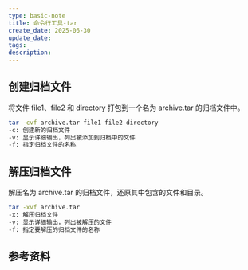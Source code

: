 ```yaml
---
type: basic-note
title: 命令行工具-tar
create_date: 2025-06-30
update_date: 
tags:
description:
---
```


## 创建归档文件

将文件 file1、file2 和 directory 打包到一个名为 archive.tar 的归档文件中。

```sh
tar -cvf archive.tar file1 file2 directory
-c: 创建新的归档文件
-v: 显示详细输出，列出被添加到归档中的文件
-f: 指定归档文件的名称
```

## 解压归档文件

解压名为 archive.tar 的归档文件，还原其中包含的文件和目录。

```sh
tar -xvf archive.tar
-x: 解压归档文件
-v: 显示详细输出，列出被解压的文件
-f: 指定要解压的归档文件的名称
```

## 参考资料
